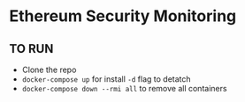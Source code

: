# Ethereum Security Monitoring #

## TO RUN ##
   * Clone the repo
   * `docker-compose up` for install `-d` flag to detatch
   * `docker-compose down --rmi all` to remove all containers
